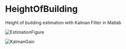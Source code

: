 # HeightOfBuilding
Height of building estimation with Kalman Filter in Matlab


![EstimationFigure](https://user-images.githubusercontent.com/74204842/232813725-58a03f18-a306-4b04-b51c-bd0eebd7e698.png)

![KalmanGain](https://user-images.githubusercontent.com/74204842/232813747-b974d9a6-1a33-4127-a537-937c179fd89a.png)

